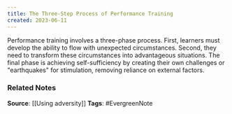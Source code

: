 ```yaml
---
title: The Three-Step Process of Performance Training
created: 2023-06-11
---
```


Performance training involves a three-phase process. First, learners must develop the ability to flow with unexpected circumstances. Second, they need to transform these circumstances into advantageous situations. The final phase is achieving self-sufficiency by creating their own challenges or "earthquakes" for stimulation, removing reliance on external factors.

### Related Notes
**Source**: [[Using adversity]]
**Tags**: #EvergreenNote
